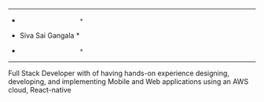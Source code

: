  
 ***********************
 *                      *
 *  Siva Sai Gangala    *
 *                      *
 ***********************

Full Stack Developer with of having hands-on experience designing, developing, and implementing Mobile and Web applications using an AWS cloud, React-native